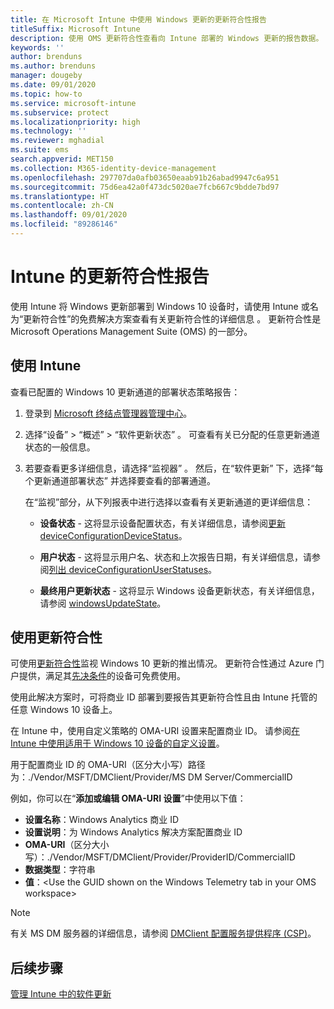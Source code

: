 ```yaml
---
title: 在 Microsoft Intune 中使用 Windows 更新的更新符合性报告
titleSuffix: Microsoft Intune
description: 使用 OMS 更新符合性查看向 Intune 部署的 Windows 更新的报告数据。
keywords: ''
author: brenduns
ms.author: brenduns
manager: dougeby
ms.date: 09/01/2020
ms.topic: how-to
ms.service: microsoft-intune
ms.subservice: protect
ms.localizationpriority: high
ms.technology: ''
ms.reviewer: mghadial
ms.suite: ems
search.appverid: MET150
ms.collection: M365-identity-device-management
ms.openlocfilehash: 297707da0afb03650eaab91b26abad9947c6a951
ms.sourcegitcommit: 75d6ea42a0f473dc5020ae7fcb667c9bdde7bd97
ms.translationtype: HT
ms.contentlocale: zh-CN
ms.lasthandoff: 09/01/2020
ms.locfileid: "89286146"
---
```

# <a name="intune-compliance-reports-for-updates"></a>Intune 的更新符合性报告

使用 Intune 将 Windows 更新部署到 Windows 10 设备时，请使用 Intune 或名为“更新符合性”的免费解决方案查看有关更新符合性的详细信息  。 更新符合性是 Microsoft Operations Management Suite (OMS) 的一部分。

## <a name="use-intune"></a>使用 Intune

查看已配置的 Windows 10 更新通道的部署状态策略报告：

1. 登录到 [Microsoft 终结点管理器管理中心](https://go.microsoft.com/fwlink/?linkid=2109431)。

2. 选择“设备”   > “概述”   > “软件更新状态”  。 可查看有关已分配的任意更新通道状态的一般信息。

3. 若要查看更多详细信息，请选择“监视器”  。 然后，在“软件更新”  下，选择“每个更新通道部署状态”  并选择要查看的部署通道。

   在“监视”部分，从下列报表中进行选择以查看有关更新通道的更详细信息： 

   - **设备状态** - 这将显示设备配置状态，有关详细信息，请参阅[更新 deviceConfigurationDeviceStatus]( /graph/api/intune-deviceconfig-deviceconfigurationdevicestatus-update?view=graph-rest-1.0)。

   - **用户状态** - 这将显示用户名、状态和上次报告日期，有关详细信息，请参阅[列出 deviceConfigurationUserStatuses](/graph/api/intune-deviceconfig-deviceconfigurationuserstatus-list?view=graph-rest-1.0)。

   - **最终用户更新状态** - 这将显示 Windows 设备更新状态，有关详细信息，请参阅 [windowsUpdateState](/graph/api/resources/intune-shared-windowsupdatestate?view=graph-rest-beta)。

## <a name="use-update-compliance"></a>使用更新符合性

可使用[更新符合性](/windows/deployment/update/update-compliance-monitor)监视 Windows 10 更新的推出情况。 更新符合性通过 Azure 门户提供，满足其[先决条件](/windows/deployment/update/update-compliance-get-started#update-compliance-prerequisites)的设备可免费使用。  

使用此解决方案时，可将商业 ID 部署到要报告其更新符合性且由 Intune 托管的任意 Windows 10 设备上。  

在 Intune 中，使用自定义策略的 OMA-URI 设置来配置商业 ID。 请参阅[在 Intune 中使用适用于 Windows 10 设备的自定义设置](../configuration/custom-settings-windows-10.md)。

用于配置商业 ID 的 OMA-URI（区分大小写）路径为：./Vendor/MSFT/DMClient/Provider/MS DM Server/CommercialID 

例如，你可以在“**添加或编辑 OMA-URI 设置**”中使用以下值：

- **设置名称**：Windows Analytics 商业 ID
- **设置说明**：为 Windows Analytics 解决方案配置商业 ID
- **OMA-URI**（区分大小写）：./Vendor/MSFT/DMClient/Provider/ProviderID/CommercialID
- **数据类型**：字符串
- **值**：\<Use the GUID shown on the Windows Telemetry tab in your OMS workspace>

> [!NOTE]
> 有关 MS DM 服务器的详细信息，请参阅 [DMClient 配置服务提供程序 (CSP)]( /windows/client-management/mdm/dmclient-csp)。

## <a name="next-steps"></a>后续步骤

[管理 Intune 中的软件更新](windows-update-for-business-configure.md)
